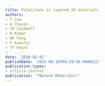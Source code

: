 ```yaml
---
title: Polaritons in layered 2D materials
authors:
- T Low
- A Chaves
- JD Caldwell
- A Kumar
- NX Fang
- P Avouris
- TF Heinz
- ' ...'
date: '2016-01-01'
publishDate: '2025-09-18T04:29:50.940021Z'
publication_types:
- article-journal
publication: '*Nature Materials*'
---
```

